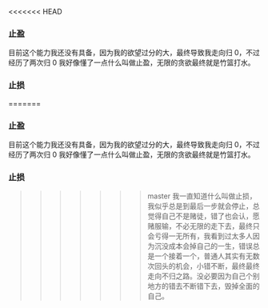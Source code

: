 <<<<<<< HEAD
### 止盈
目前这个能力我还没有具备，因为我的欲望过分的大，最终导致我走向归 0，不过经历了两次归 0 我好像懂了一点什么叫做止盈，无限的贪欲最终就是竹篮打水。
### 止损
=======
### 止盈
目前这个能力我还没有具备，因为我的欲望过分的大，最终导致我走向归 0，不过经历了两次归 0 我好像懂了一点什么叫做止盈，无限的贪欲最终就是竹篮打水。
### 止损
>>>>>>> master
我一直知道什么叫做止损，我似乎总是到最后一步就会停止，总觉得自己不是赌徒，错了也会认，愿赌服输，不必无限的走下去，最终只会亏得一无所有，我看到过太多人因为沉没成本会掉自己的一生，错误总是一个接着一个，普通人其实有无数次回头的机会，小错不断，最终最终走向不归之路。没必要因为自己个别地方的错去不断错下去，毁掉全面的自己。